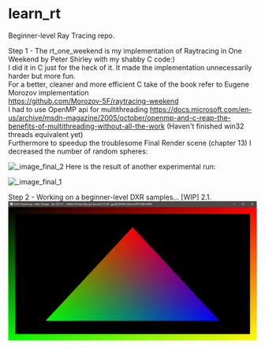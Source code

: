 # learn_rt
Beginner-level Ray Tracing repo.   

Step 1 - The rt_one_weekend is my implementation of Raytracing in One Weekend by Peter Shirley with my shabby C code:)  
I did it in C just for the heck of it. It made the implementation unnecessarily harder but more fun.   
For a better, cleaner and more efficient C take of the book refer to Eugene Morozov implementation   
https://github.com/Morozov-5F/raytracing-weekend  
I had to use OpenMP api for multithreading 
https://docs.microsoft.com/en-us/archive/msdn-magazine/2005/october/openmp-and-c-reap-the-benefits-of-multithreading-without-all-the-work
(Haven't finished win32 threads equivalent yet)   
Furthermore to speedup the troublesome Final Render scene (chapter 13) I decreased the number of random spheres:    
   
![_image_final_2](https://user-images.githubusercontent.com/74592722/125200521-d3151e80-e280-11eb-90e9-19df62b0fc11.jpg)
Here is the result of another experimental run:   
   
![_image_final_1](https://user-images.githubusercontent.com/74592722/125200548-e7591b80-e280-11eb-8f6f-ab95818b6a71.jpg)

Step 2 - Working on a beginner-level DXR samples... [WIP]
2.1.
![dxr hello tri](https://github.com/omd24/learn_rt/blob/2f131bd0ed9dbc4f67ffe72530964308e8540bd5/dxr_101_tutorials/dxr_hello_triangle/dxr_hello_triangle.jpg)
